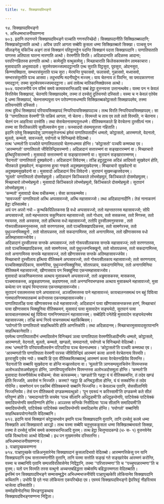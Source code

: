 ```yaml
---
title: १४. सिक्खापदविभङ्गो

---
```

१४. सिक्खापदविभङ्गो  
१. अभिधम्मभाजनीयवण्णना  
७०३. इदानि तदनन्तरे सिक्खापदविभङ्गे पञ्चाति गणनपरिच्छेदो। सिक्खापदानीति सिक्खितब्बपदानि; सिक्खाकोट्ठासाति अत्थो। अपिच उपरि आगता सब्बेपि कुसला धम्मा सिक्खितब्बतो सिक्खा। पञ्चसु पन सीलङ्गेसु यंकिञ्चि अङ्गं तासं सिक्खानं पतिट्ठानट्ठेन पदन्ति सिक्खानं पदत्ता सिक्खापदानि। पाणातिपाताति पाणस्स अतिपाता घातना मारणाति अत्थो। वेरमणीति विरति। अदिन्नादानाति अदिन्नस्स आदाना; परपरिग्गहितस्स हरणाति अत्थो। कामेसूति वत्थुकामेसु। मिच्छाचाराति किलेसकामवसेन लामकाचारा। मुसावादाति अभूतवादतो। सुरामेरयमज्जपमादट्ठानाति एत्थ सुराति पिट्ठसुरा, पूवसुरा, ओदनसुरा, किण्णपक्खित्ता, सम्भारसंयुत्ताति पञ्च सुरा। मेरयन्ति पुप्फासवो, फलासवो, गुळासवो, मध्वासवो, सम्भारसंयुत्तोति पञ्च आसवा। तदुभयम्पि मदनीयट्ठेन मज्जम्। याय चेतनाय तं पिवन्ति, सा पमादकारणत्ता पमादट्ठानं; तस्मा सुरामेरयमज्जपमादट्ठाना। अयं तावेत्थ मातिकानिक्खेपस्स अत्थो।  
७०४. पदभाजनीये पन यस्मिं समये कामावचरन्तिआदि सब्बं हेट्ठा वुत्तनयत्ता उत्तानत्थमेव। यस्मा पन न केवलं विरतियेव सिक्खापदं, चेतनापि सिक्खापदमेव, तस्मा तं दस्सेतुं दुतियनयो दस्सितो। यस्मा च न केवलं एतेयेव द्वे धम्मा सिक्खापदं, चेतनासम्पयुत्ता पन परोपण्णासधम्मापि सिक्खितब्बकोट्ठासतो सिक्खापदमेव, तस्मा ततियनयोपि दस्सितो।  
तत्थ दुविधं सिक्खापदं परियायसिक्खापदं निप्परियायसिक्खापदञ्च। तत्थ विरति निप्परियायसिक्खापदम्। सा हि ‘‘पाणातिपाता वेरमणी’’ति पाळियं आगता, नो चेतना। विरमन्तो च ताय एव ततो ततो विरमति, न चेतनाय। चेतनं पन आहरित्वा दस्सेसि। तथा सेसचेतनासम्पयुत्तधम्मे। वीतिक्कमकाले हि वेरचेतना दुस्सील्यं नाम। तस्मा सा विरतिकालेपि सुसील्यवसेन वुत्ता। फस्सादयो तंसम्पयुत्तत्ता गहिताति।  
इदानि एतेसु सिक्खापदेसु ञाणसमुत्तेजनत्थं इमेसं पाणातिपातादीनं धम्मतो, कोट्ठासतो, आरम्मणतो, वेदनातो, मूलतो, कम्मतो, सावज्जतो, पयोगतो च विनिच्छयो वेदितब्बो।  
तत्थ ‘धम्मतो’ति पञ्चपेते पाणातिपातादयो चेतनाधम्माव होन्ति। ‘कोट्ठासतो’ पञ्चपि कम्मपथा एव।  
‘आरम्मणतो’ पाणातिपातो जीवितिन्द्रियारम्मणो। अदिन्नादानं सत्तारम्मणं वा सङ्खारारम्मणं वा। मिच्छाचारो इत्थिपुरिसारम्मणो। मुसावादो सत्तारम्मणो वा सङ्खारारम्मणो वा। सुरापानं सङ्खारारम्मणम्।  
‘वेदनातो’ पाणातिपातो दुक्खवेदनो। अदिन्नादानं तिवेदनम्। तञ्हि हट्ठतुट्ठस्स अदिन्नं आदियतो सुखवेदनं होति, भीतकाले दुक्खवेदनं, मज्झत्तस्स हुत्वा गण्हतो अदुक्खमसुखवेदनम्। मिच्छाचारो सुखवेदनो वा अदुक्खमसुखवेदनो वा। मुसावादो अदिन्नादानं विय तिवेदनो। सुरापानं सुखमज्झत्तवेदनम्।  
‘मूलतो’ पाणातिपातो दोसमोहमूलो। अदिन्नादानं किञ्चिकाले लोभमोहमूलं, किञ्चिकाले दोसमोहमूलम्। मिच्छाचारो लोभमोहमूलो। मुसावादो किञ्चिकाले लोभमोहमूलो, किञ्चिकाले दोसमोहमूलो। सुरापानं लोभमोहमूलम्।  
‘कम्मतो’ मुसावादो चेत्थ वचीकम्मम्। सेसा कायकम्ममेव।  
‘सावज्जतो’ पाणातिपातो अत्थि अप्पसावज्जो, अत्थि महासावज्जो। तथा अदिन्नादानादीनि। तेसं नानाकरणं हेट्ठा दस्सितमेव।  
अयं पन अपरो नयो – कुन्थकिपिल्लिकस्स हि वधो अप्पसावज्जो, ततो महन्ततरस्स महासावज्जो; सोपि अप्पसावज्जो, ततो महन्ततराय सकुणिकाय महासावज्जो; ततो गोधाय, ततो ससकस्स, ततो मिगस्स, ततो गवयस्स, ततो अस्सस्स, ततो हत्थिस्स वधो महासावज्जो, ततोपि दुस्सीलमनुस्सस्स , ततो गोरूपसीलकमनुस्सस्स, ततो सरणगतस्स, ततो पञ्चसिक्खापदिकस्स, ततो सामणेरस्स, ततो पुथुज्जनभिक्खुनो , ततो सोतापन्नस्स, ततो सकदागामिस्स, ततो अनागामिस्स, ततो खीणासवस्स वधो अतिमहासावज्जोयेव।  
अदिन्नादानं दुस्सीलस्स सन्तके अप्पसावज्जं, ततो गोरूपसीलकस्स सन्तके महासावज्जं; ततो सरणगतस्स, ततो पञ्चसिक्खापदिकस्स, ततो सामणेरस्स, ततो पुथुज्जनभिक्खुनो, ततो सोतापन्नस्स, ततो सकदागामिस्स, ततो अनागामिस्स सन्तके महासावज्जं, ततो खीणासवस्स सन्तके अतिमहासावज्जंयेव।  
मिच्छाचारो दुस्सीलाय इत्थिया वीतिक्कमे अप्पसावज्जो, ततो गोरूपसीलकाय महासावज्जो; ततो सरणगताय, पञ्चसिक्खापदिकाय, सामणेरिया, पुथुज्जनभिक्खुनिया, सोतापन्नाय, सकदागामिनिया, ततो अनागामिनिया वीतिक्कमे महासावज्जो, खीणासवाय पन भिक्खुनिया एकन्तमहासावज्जोव।  
मुसावादो काकणिकमत्तस्स अत्थाय मुसाकथने अप्पसावज्जो, ततो अड्ढमासकस्स, मासकस्स, पञ्चमासकस्स, अड्ढकहापणस्स, कहापणस्स, ततो अनग्घनियभण्डस्स अत्थाय मुसाकथने महासावज्जो, मुसा कथेत्वा पन सङ्घं भिन्दन्तस्स एकन्तमहासावज्जोव।  
सुरापानं पसतमत्तस्स पाने अप्पसावज्जं, अञ्जलिमत्तस्स पाने महासावज्जं; कायचालनसमत्थं पन बहुं पिवित्वा गामघातनिगमघातकम्मं करोन्तस्स एकन्तमहासावज्जमेव।  
पाणातिपातञ्हि पत्वा खीणासवस्स वधो महासावज्जो; अदिन्नादानं पत्वा खीणासवसन्तकस्स हरणं, मिच्छाचारं पत्वा खीणासवाय भिक्खुनिया वीतिक्कमनं, मुसावादं पत्वा मुसावादेन सङ्घभेदो, सुरापानं पत्वा कायचालनसमत्थं बहुं पिवित्वा गामनिगमघातनं महासावज्जम्। सब्बेहिपि पनेतेहि मुसावादेन सङ्घभेदनमेव महासावज्जम्। तञ्हि कप्पं निरये पाचनसमत्थं महाकिब्बिसम्।  
‘पयोगतो’ति पाणातिपातो साहत्थिकोपि होति आणत्तिकोपि। तथा अदिन्नादानम्। मिच्छाचारमुसावादसुरापानानि साहत्थिकानेवाति।  
एवमेत्थ पाणातिपातादीनं धम्मादिवसेन विनिच्छयं ञत्वा पाणातिपाता वेरमणीतिआदीनम्पि धम्मतो, कोट्ठासतो, आरम्मणतो, वेदनातो, मूलतो, कम्मतो, खण्डतो, समादानतो, पयोगतो च विनिच्छयो वेदितब्बो।  
तत्थ ‘धम्मतो’ति परियायसीलवसेन पटिपाटिया पञ्च चेतनाधम्माव। ‘कोट्ठासतो’ति पञ्चपि कम्मपथा एव। ‘आरम्मणतो’ति पाणातिपाता वेरमणी परस्स जीवितिन्द्रियं आरम्मणं कत्वा अत्तनो वेरचेतनाय विरमति। इतरासुपि एसेव नयो। सब्बापि हि एता वीतिक्कमितब्बवत्थुं आरम्मणं कत्वा वेरचेतनाहियेव विरमन्ति। ‘वेदनातो’ति सब्बापि सुखवेदना वा होन्ति मज्झत्तवेदना वा। ‘मूलतो’ति ञाणसम्पयुत्तचित्तेन विरमन्तस्स अलोभअदोसअमोहमूला होन्ति, ञाणविप्पयुत्तचित्तेन विरमन्तस्स अलोभअदोसमूला होन्ति। ‘कम्मतो’ति मुसावादा वेरमणीयेवेत्थ वचीकम्मं; सेसा कायकम्मम्। ‘खण्डतो’ति गहट्ठा यं यं वीतिक्कमन्ति, तं तदेव खण्डं होति भिज्जति, अवसेसं न भिज्जति। कस्मा? गहट्ठा हि अनिबद्धसीला होन्ति, यं यं सक्कोन्ति तं तदेव गोपेन्ति। सामणेरानं पन एकस्मिं वीतिक्कमन्ते सब्बानि भिज्जन्ति। न केवलञ्च एतानि, सेससीलानिपि भिज्जन्तियेव। तेसं पन वीतिक्कमो दण्डकम्मवत्थुको। ‘पुन एवरूपं न करिस्सामी’ति दण्डकम्मे कते सीलं परिपुण्णं होति। ‘समादानतो’ति सयमेव ‘पञ्च सीलानि अधिट्ठहामी’ति अधिट्ठहन्तेनपि, पाटियेक्कं पाटियेक्कं समादियन्तेनपि समादिण्णानि होन्ति। अञ्ञस्स सन्तिके निसीदित्वा ‘पञ्च सीलानि समादियामी’ति समादियन्तेनपि, पाटियेक्कं पाटियेक्कं समादियन्तेनपि समादिन्नानेव होन्ति। ‘पयोगतो’ सब्बानिपि साहत्थिकपयोगानेवाति वेदितब्बानि।  
७१२. इदानि यासं सिक्खानं कोट्ठासभावेन इमानि पञ्च सिक्खापदानि वुत्तानि, तानि दस्सेतुं कतमे धम्मा सिक्खाति अयं सिक्खावारो आरद्धो। तत्थ यस्मा सब्बेपि चतुभूमककुसला धम्मा सिक्खितब्बभावतो सिक्खा, तस्मा ते दस्सेतुं यस्मिं समये कामावचरन्तिआदि वुत्तम्। तत्थ हेट्ठा चित्तुप्पादकण्डे (ध॰ स॰ १) वुत्तनयेनेव पाळिं वित्थारेत्वा अत्थो वेदितब्बो। इध पन मुखमत्तमेव दस्सितन्ति।  
अभिधम्मभाजनीयवण्णना।  
३. पञ्हापुच्छकवण्णना  
७१४. पञ्हापुच्छके पाळिअनुसारेनेव सिक्खापदानं कुसलादिभावो वेदितब्बो। आरम्मणत्तिकेसु पन यानि सिक्खापदानि एत्थ सत्तारम्मणानीति वुत्तानि, तानि यस्मा सत्तोति सङ्खं गते सङ्खारेयेव आरम्मणं करोन्ति, यस्मा च सब्बानिपि एतानि सम्पत्तविरतिवसेनेव निद्दिट्ठानि, तस्मा ‘‘परित्तारम्मणा’’ति च ‘‘पच्चुप्पन्नारम्मणा’’ति च वुत्तम्। यतो पन विरमति तस्स वत्थुनो अच्चन्तबहिद्धत्ता सब्बेसम्पि बहिद्धारम्मणता वेदितब्बाति।  
इमस्मिं पन सिक्खापदविभङ्गे सम्मासम्बुद्धेन अभिधम्मभाजनीयेपि पञ्हापुच्छकेपि लोकियानेव सिक्खापदानि कथितानि। उभोपि हि एते नया लोकियत्ता एकपरिच्छेदा एव। एवमयं सिक्खापदविभङ्गो द्वेपरिवट्टं नीहरित्वाव भाजेत्वा दस्सितोति।  
सम्मोहविनोदनिया विभङ्गट्ठकथाय  
सिक्खापदविभङ्गवण्णना निट्ठिता।  
